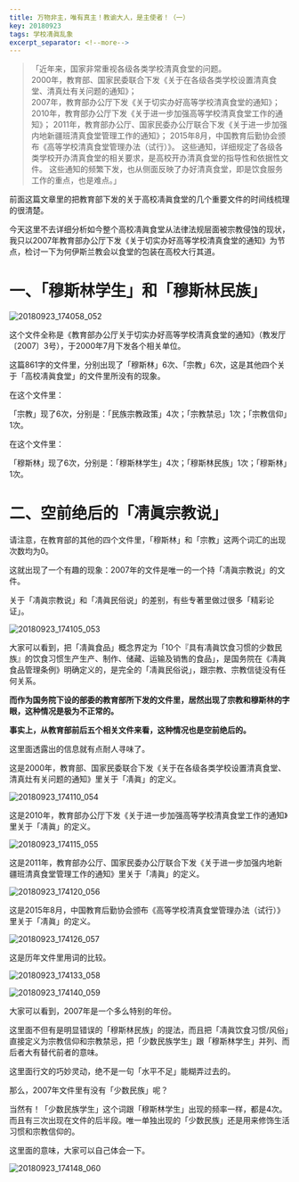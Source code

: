 ```yaml
---
title: 万物非主，唯有真主！教谕大人，是主使者！（一）
key: 20180923
tags: 学校凊眞乱象
excerpt_separator: <!--more-->
---
```

>「近年来，国家非常重视各级各类学校清真食堂的问题。  
>2000年，教育部、国家民委联合下发《关于在各级各类学校设置清真食堂、清真灶有关问题的通知》；  
>2007年，教育部办公厅下发《关于切实办好高等学校清真食堂的通知》；
>2010年，教育部办公厅下发《关于进一步加强高等学校清真食堂工作的通知》；
>2011年，教育部办公厅、国家民委办公厅联合下发《关于进一步加强内地新疆班清真食堂管理工作的通知》；
>2015年8月，中国教育后勤协会颁布《高等学校清真食堂管理办法（试行）》。
>这些通知，详细规定了各级各类学校开办清真食堂的相关要求，是高校开办清真食堂的指导性和依据性文件。
>这些通知的频繁下发，也从侧面反映了办好清真食堂，即是饮食服务工作的重点，也是难点。」


前面这篇文章里的把教育部下发的关于高校凊眞食堂的几个重要文件的时间线梳理的很清楚。

今天这里不去详细分析如今整个高校凊眞食堂从法律法规层面被宗教侵蚀的现状，我只以2007年教育部办公厅下发《关于切实办好高等学校清真食堂的通知》为节点，检讨一下为何伊斯兰教会以食堂的包装在高校大行其道。

 <!--more-->

# 一、「穆斯林学生」和「穆斯林民族」​

  ![20180923_174058_052](/assets/images/20180923_174058_052.jpg)

这个文件全称是《教育部办公厅关于切实办好高等学校清真食堂的通知》（教发厅〔2007〕3号），于2000年7月下发各个相关单位。

​这篇861字的文件里，分别出现了「穆斯林」6次、「宗教」6次，这是其他四个关于「高校凊眞食堂」的文件里所没有的现象。

在这个文件里：

「宗教」现了6次，分别是：「民族宗教政策」4次；「宗教禁忌」1次；「宗教信仰」1次。

在这个文件里：

「穆斯林」现了6次，分别是：「穆斯林学生」4次；「穆斯林民族」1次；「穆斯林」1次。



# 二、空前绝后的「凊眞宗教说」

请注意，在教育部的其他的四个文件里，「穆斯林」和「宗教」这两个词汇的出现次数均为0。

这就出现了一个有趣的现象：2007年的文件是唯一的一个持「凊眞宗教说」的文件。

关于「凊眞宗教说」和「凊眞民俗说」的差别，有些专著里做过很多「精彩论证」。

![20180923_174105_053](/assets/images/20180923_174105_053.jpg)

​大家可以看到，把「凊眞食品」概念界定为「10个『具有凊眞饮食习惯的少数民族』的饮食习惯生产生产、制作、储藏、运输及销售的食品」，是国务院在《凊眞食品管理条例》明确定义的，是完全的「凊眞民俗说」，跟宗教、宗教信徒没有任何关系。

**而作为国务院下设的部委的教育部所下发的文件里，居然出现了宗教和穆斯林的字眼，这种情况是极为不正常的。**

**事实上，从教育部前后五个相关文件来看，这种情况也是空前绝后的。**

这里面透露出的信息就有点耐人寻味了。

这是2000年，教育部、国家民委联合下发《关于在各级各类学校设置清真食堂、清真灶有关问题的通知》里关于「凊眞」的定义。

![20180923_174110_054](/assets/images/20180923_174110_054.jpg)

这是2010年，教育部办公厅下发《关于进一步加强高等学校清真食堂工作的通知》里关于「凊眞」的定义。

![20180923_174115_055](/assets/images/20180923_174115_055.jpg)


​​这是2011年，教育部办公厅、国家民委办公厅联合下发《关于进一步加强内地新疆班清真食堂管理工作的通知》里关于「凊眞」的定义。


![20180923_174120_056](/assets/images/20180923_174120_056.jpg)



这是2015年8月，中国教育后勤协会颁布《高等学校清真食堂管理办法（试行）》里关于「凊眞」的定义。


![20180923_174126_057](/assets/images/20180923_174126_057.jpg)


这是历年文件里用词的比较。


![20180923_174133_058](/assets/images/20180923_174133_058.jpg)



![20180923_174140_059](/assets/images/20180923_174140_059.jpg)


大家可以看到，2007年是一个多么特别的年份。

这里面不但有是明显错误的「穆斯林民族」的提法，而且把「凊眞饮食习惯/风俗」直接定义为宗教信仰和宗教禁忌，把「少数民族学生」跟「穆斯林学生」并列、而后者大有替代前者的意味。

这里面行文的巧妙灵动，绝不是一句「水平不足」能糊弄过去的。

​那么，2007年文件里有没有「少数民族」呢？

当然有！「少数民族学生」这个词跟「穆斯林学生」出现的频率一样，都是4次。而且有三次出现在文件的后半段。唯一单独出现的「少数民族」还是用来修饰生活习惯和宗教信仰的。

这里面的意味，大家可以自己体会一下。


![20180923_174148_060](/assets/images/20180923_174148_060.jpg)
